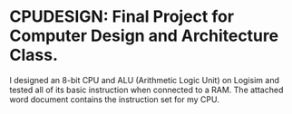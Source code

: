 # CPUDESIGN: Final Project for Computer Design and Architecture Class.

I designed an 8-bit CPU and ALU (Arithmetic Logic Unit) on Logisim and tested all of its basic instruction when connected to a RAM. 
The attached word document contains the instruction set for my CPU. 

